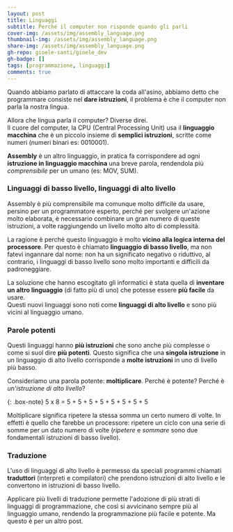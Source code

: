 ```yaml
---
layout: post
title: Linguaggi
subtitle: Perché il computer non risponde quando gli parli
cover-img: /assets/img/assembly_language.png
thumbnail-img: /assets/img/assembly_language.png
share-img: /assets/img/assembly_language.png
gh-repo: gioele-santi/gioele_dev
gh-badge: []
tags: [programmazione, linguaggi]
comments: true
---
```


Quando abbiamo parlato di attaccare la coda all'asino, abbiamo detto che programmare consiste nel **dare istruzioni**, il problema è che il computer non parla la nostra lingua.

Allora che lingua parla il computer? Diverse direi.  
Il cuore del computer, la CPU (Central Processing Unit) usa il **linguaggio macchina** che è un piccolo insieme di **semplici istruzioni**, scritte come numeri (numeri binari es: 0010001).

**Assembly** è un altro linguaggio, in pratica fa corrispondere ad ogni **istruzione in linguaggio macchina** una breve parola, rendendola più *comprensibile* per un umano (es: MOV, SUM).

### Linguaggi di basso livello, linguaggi di alto livello

Assembly è più comprensibile ma comunque molto difficile da usare, persino per un programmatore esperto, perché per svolgere un'azione molto elaborata, è necessario combinare un gran numero di queste istruzioni, a volte raggiungendo un livello molto alto di complessità.

La ragione è perché questo linguaggio è molto **vicino alla logica interna del processore**. Per questo è chiamato **linguaggio di basso livello**, ma non fatevi ingannare dal nome: non ha un significato negativo o riduttivo, al contrario, i linguaggi di basso livello sono molto importanti e difficili da padroneggiare. 

La soluzione che hanno escogitato gli informatici è stata quella di **inventare un altro linguaggio** (di fatto più di uno) che potesse essere **più facile** da usare.  
Questi nuovi linguaggi sono noti come **linguaggi di alto livello** e sono più vicini al linguaggio umano.

### Parole potenti

Questi linguaggi hanno **più istruzioni** che sono anche più complesse o come si suol dire **più potenti**. Questo significa che una **singola istruzione** in un linguaggio di alto livello corrisponde a **molte istruzioni** in uno di livello più basso.

Consideriamo una parola potente: **moltiplicare**.
Perché è potente? Perché è *un'istruzione di alto livello*? 

{: .box-note}
5 x 8 = 5 + 5 + 5 + 5 + 5 + 5 + 5 + 5

Moltiplicare significa ripetere la stessa somma un certo numero di volte. In effetti è quello che farebbe un processore: ripetere un ciclo con una serie di somme per un dato numero di volte (*ripetere* e *sommare* sono due fondamentali istruzioni di basso livello).

### Traduzione

L'uso di linguaggi di alto livello è permesso da speciali programmi chiamati **traduttori** (interpreti e compilatori) che prendono istruzioni di alto livello e le convertono in istruzioni di basso livello.

Applicare più livelli di traduzione permette l'adozione di più strati di linguaggi di programmazione, che così si avvicinano sempre più al linguaggio umano, rendendo la programmazione più facile e potente. Ma questo è per un altro post.